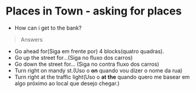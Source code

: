 # Places in Town - asking for places

* How can i get to the bank?

> Answers
* Go ahead for(Siga em frente por) 4 blocks(quatro quadras).
* Go up the street for...(Siga no fluxo dos carros)
* Go down the street for... (Siga no contra fluxo dos carros)
* Turn right on mandy st.(Uso o **on** quando vou dizer o nome da rua)
* Turn right at the traffic light(Uso o **at the** quando quero me basear em algo próximo ao local que desejo chegar.)